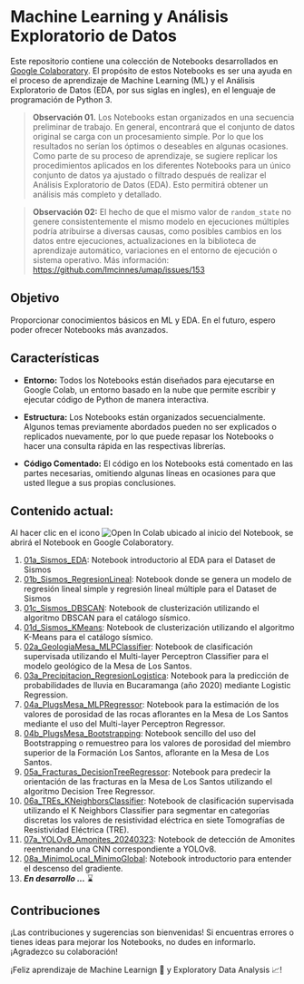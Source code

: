#  Machine Learning y Análisis Exploratorio de Datos

Este repositorio contiene una colección de Notebooks desarrollados en [Google Colaboratory](https://colab.research.google.com). El propósito de estos Notebooks es ser una ayuda en el proceso de aprendizaje de Machine Learning (ML) y el Análisis Exploratorio de Datos (EDA, por sus siglas en ingles), en el lenguaje de programación de Python 3. 

>**Observación 01.** Los Notebooks estan organizados en una secuencia preliminar de trabajo. En general, encontrará que el conjunto de datos original se carga con un procesamiento simple. Por lo que los resultados no serían los óptimos o deseables en algunas ocasiones. Como parte de su proceso de aprendizaje, se sugiere replicar los procedimientos aplicados en los diferentes Notebooks para un único conjunto de datos ya ajustado o filtrado después de realizar el Análisis Exploratorio de Datos (EDA). Esto permitirá obtener un análisis más completo y detallado.

>**Observación 02:** El hecho de que el mismo valor de `random_state` no genere consistentemente el mismo modelo en ejecuciones múltiples podría atribuirse a diversas causas, como posibles cambios en los datos entre ejecuciones, actualizaciones en la biblioteca de aprendizaje automático, variaciones en el entorno de ejecución o sistema operativo. Más información: https://github.com/lmcinnes/umap/issues/153

## Objetivo

Proporcionar conocimientos básicos en ML y EDA. En el futuro, espero poder ofrecer Notebooks más avanzados.

## Características
- **Entorno:** Todos los Notebooks están diseñados para ejecutarse en Google Colab, un entorno basado en la nube que permite escribir y ejecutar código de Python de manera interactiva.

- **Estructura:** Los Notebooks están organizados secuencialmente. Algunos temas previamente abordados pueden no ser explicados o replicados nuevamente, por lo que puede repasar los Notebooks o hacer una consulta rápida en las respectivas librerías.

- **Código Comentado:** El código en los Notebooks está comentado en las partes necesarias, omitiendo algunas líneas en ocasiones para que usted llegue a sus propias conclusiones.


## Contenido actual:

Al hacer clic en el icono ![Open In Colab](https://colab.research.google.com/assets/colab-badge.svg) ubicado al inicio del Notebook, se abrirá el Notebook en Google Colaboratory.

1. [01a_Sismos_EDA](https://github.com/sergioGarcia91/ML_and_EDA/blob/161ec77e98c36a8c34eb48343e1cad2d82e683ed/01a_Sismos_EDA.ipynb): Notebook introductorio al EDA para el Dataset de Sismos
2. [01b_Sismos_RegresionLineal](https://github.com/sergioGarcia91/ML_and_EDA/blob/ef1458fdae610ac1961d61f5cd55f956ddfa2db1/01b_Sismos_RegresionLineal.ipynb): Notebook donde se genera un modelo de regresión lineal simple y regresión lineal múltiple para el Dataset de Sismos
3. [01c_Sismos_DBSCAN](https://github.com/sergioGarcia91/ML_and_EDA/blob/c0059ec22d87e4f2dbc2689eaeade5e7ebc520c9/01c_Sismos_DBSCAN.ipynb): Notebook de clusterización utilizando el algoritmo DBSCAN para el catálogo sísmico.
4. [01d_Sismos_KMeans](https://github.com/sergioGarcia91/ML_and_EDA/blob/c0059ec22d87e4f2dbc2689eaeade5e7ebc520c9/01d_Sismos_KMeans.ipynb): Notebook de clusterización utilizando el algoritmo K-Means para el catálogo sísmico.
5. [02a_GeologiaMesa_MLPClassifier](https://github.com/sergioGarcia91/ML_and_EDA/blob/39b1d5e8f4a7052caeadf86da1ab4fe5424d8279/02a_GeologiaMesa_MLPClassifier.ipynb): Notebook de clasificación supervisada utilizando el Multi-layer Perceptron Classifier para el modelo geológico de la Mesa de Los Santos.
6. [03a_Precipitacion_RegresionLogistica](https://github.com/sergioGarcia91/ML_and_EDA/blob/ce7698d0c39bacf6c74bd5b0291a963e552a3084/03a_Precipitacion_RegresionLogistica.ipynb): Notebook para la predicción de probabilidades de lluvia en Bucaramanga (año 2020) mediante Logistic Regression.
7. [04a_PlugsMesa_MLPRegressor](https://github.com/sergioGarcia91/ML_and_EDA/blob/ae548e4471d7f3bbf7bc6372bb3194108516b06d/04a_PlugsMesa_MLPRegressor.ipynb): Notebook para la estimación de los valores de porosidad de las rocas aflorantes en la Mesa de Los Santos mediante el uso del Multi-layer Perceptron Regressor.
8. [04b_PlugsMesa_Bootstrapping](https://github.com/sergioGarcia91/ML_and_EDA/blob/ef138d6f158cca57187d83a9fd540236928880c1/04b_PlugsMesa_Bootstrapping.ipynb): Notebook sencillo del uso del Bootstrapping o remuestreo para los valores de porosidad del miembro superior de la Formación Los Santos, aflorante en la Mesa de Los Santos.
10. [05a_Fracturas_DecisionTreeRegressor](https://github.com/sergioGarcia91/ML_and_EDA/blob/17122fbf6896a27db109916a4480ff7b3a83337c/05a_Fracturas_DecisionTreeRegressor.ipynb): Notebook para predecir la orientación de las fracturas en la Mesa de Los Santos utilizando el algoritmo Decision Tree Regressor.
11. [06a_TREs_KNeighborsClassifier](https://github.com/sergioGarcia91/ML_and_EDA/blob/7bc79c9fc8a45744e8fb4222e9e7d87f1d168f4d/06a_TREs_KNeighborsClassifier.ipynb): Notebook de clasificación supervisada utilizando el K Neighbors Classifier para segmentar en categorías discretas los valores de resistividad eléctrica en siete Tomografías de Resistividad Eléctrica (TRE).
12. [07a_YOLOv8_Amonites_20240323](https://github.com/sergioGarcia91/ML_and_EDA/blob/4081aacb63afe9fe88db9c1beeb047cb519f9813/07a_YOLOv8_Amonites_20240323.ipynb): Notebook de detección de Amonites reentrenando una CNN correspondiente a YOLOv8.
13. [08a_MinimoLocal_MinimoGlobal](https://github.com/sergioGarcia91/ML_and_EDA/blob/f9e4c22888d4fe3a0e7a2aaa58bc0ba2549ebffa/08a_MinimoLocal_MinimoGlobal.ipynb): Notebook introductorio para entender el descenso del gradiente.
17. ***En desarrollo ...*** :hourglass:

## Contribuciones

¡Las contribuciones y sugerencias son bienvenidas! Si encuentras errores o tienes ideas para mejorar los Notebooks, no dudes en informarlo. ¡Agradezco su colaboración!

¡Feliz aprendizaje de Machine Learnign :robot: y Exploratory Data Analysis :chart_with_upwards_trend:!
